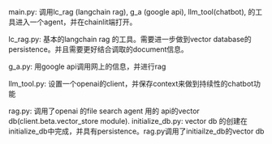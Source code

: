 main.py:
调用lc_rag (langchain rag), g_a (google api), llm_tool(chatbot), 的工具进入一个agent，并在chainlit端打开。

lc_rag.py:
基本的langchain rag 的工具。需要进一步做到vector database的persistence。并且需要更好结合调取的document信息。

g_a.py:
用google api调用网上的信息，并进行rag

llm_tool.py:
设置一个openai的client，并保存context来做到持续性的chatbot功能



rag.py:
调用了openai 的file search agent 用的 api的vector db(client.beta.vector_store module).
initialize_db.py:
vector db 的创建在initialize_db中完成，并具有persistence。rag.py调用了initiailze_db的vector db